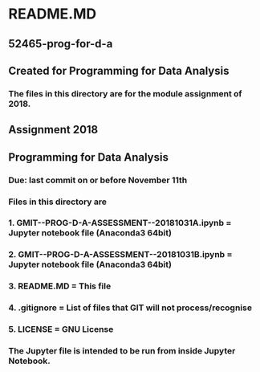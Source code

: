 # README.MD
## 52465-prog-for-d-a
## Created for Programming for Data Analysis

### The files in this directory are for the module assignment of 2018.

## Assignment 2018
## Programming for Data Analysis
### Due: last commit on or before November 11th


### Files in this directory are
### 1. GMIT--PROG-D-A-ASSESSMENT--20181031A.ipynb = Jupyter notebook file (Anaconda3 64bit) 
### 2. GMIT--PROG-D-A-ASSESSMENT--20181031B.ipynb = Jupyter notebook file (Anaconda3 64bit) 
### 3. README.MD                                  = This file
### 4. .gitignore                                 = List of files that GIT will not process/recognise
### 5. LICENSE                                    = GNU License

### The Jupyter file is intended to be run from inside Jupyter Notebook.

